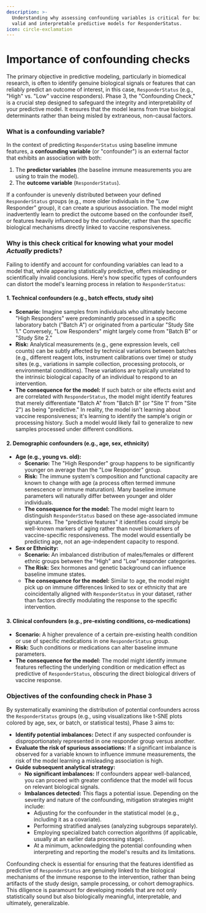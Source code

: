 ```yaml
---
description: >-
  Understanding why assessing confounding variables is critical for building
  valid and interpretable predictive models for ResponderStatus.
icon: circle-exclamation
---
```


# Importance of confounding checks

The primary objective in predictive modeling, particularly in biomedical research, is often to identify genuine biological signals or features that can reliably predict an outcome of interest, in this case, `ResponderStatus` (e.g., "High" vs. "Low" vaccine responders). Phase 3, the "Confounding Check," is a crucial step designed to safeguard the integrity and interpretability of your predictive model. It ensures that the model learns from true biological determinants rather than being misled by extraneous, non-causal factors.

### What is a confounding variable?

In the context of predicting `ResponderStatus` using baseline immune features, a **confounding variable** (or "confounder") is an external factor that exhibits an association with both:

1. The **predictor variables** (the baseline immune measurements you are using to train the model).
2. The **outcome variable** (`ResponderStatus`).

If a confounder is unevenly distributed between your defined `ResponderStatus` groups (e.g., more older individuals in the "Low Responder" group), it can create a spurious association. The model might inadvertently learn to predict the outcome based on the confounder itself, or features heavily influenced by the confounder, rather than the specific biological mechanisms directly linked to vaccine responsiveness.

### Why is this check critical for knowing what your model _Actually_ predicts?

Failing to identify and account for confounding variables can lead to a model that, while appearing statistically predictive, offers misleading or scientifically invalid conclusions. Here's how specific types of confounders can distort the model's learning process in relation to `ResponderStatus`:

#### 1. Technical confounders (e.g., batch effects, study site)

* **Scenario:** Imagine samples from individuals who ultimately become "High Responders" were predominantly processed in a specific laboratory batch ("Batch A") or originated from a particular "Study Site 1." Conversely, "Low Responders" might largely come from "Batch B" or "Study Site 2."
* **Risk:** Analytical measurements (e.g., gene expression levels, cell counts) can be subtly affected by technical variations between batches (e.g., different reagent lots, instrument calibrations over time) or study sites (e.g., variations in sample collection, processing protocols, or environmental conditions). These variations are typically unrelated to the intrinsic biological capacity of an individual to respond to an intervention.
* **The consequence for the model:** If such batch or site effects exist and are correlated with `ResponderStatus`, the model might identify features that merely differentiate "Batch A" from "Batch B" (or "Site 1" from "Site 2") as being "predictive." In reality, the model isn't learning about vaccine responsiveness; it's learning to identify the sample's origin or processing history. Such a model would likely fail to generalize to new samples processed under different conditions.

#### 2. Demographic confounders (e.g., age, sex, ethnicity)

* **Age (e.g., young vs. old):**
  * **Scenario:** The "High Responder" group happens to be significantly younger on average than the "Low Responder" group.
  * **Risk:** The immune system's composition and functional capacity are known to change with age (a process often termed immune senescence or immune maturation). Many baseline immune parameters will naturally differ between younger and older individuals.
  * **The consequence for the model:** The model might learn to distinguish `ResponderStatus` based on these age-associated immune signatures. The "predictive features" it identifies could simply be well-known markers of aging rather than novel biomarkers of vaccine-specific responsiveness. The model would essentially be predicting age, not an age-independent capacity to respond.
* **Sex or Ethnicity:**
  * **Scenario:** An imbalanced distribution of males/females or different ethnic groups between the "High" and "Low" responder categories.
  * **The Risk:** Sex hormones and genetic background can influence baseline immune states.
  * **The consequence for the model:** Similar to age, the model might pick up on immune differences linked to sex or ethnicity that are coincidentally aligned with `ResponderStatus` in your dataset, rather than factors directly modulating the response to the specific intervention.

#### 3. Clinical confounders (e.g., pre-existing conditions, co-medications)

* **Scenario:** A higher prevalence of a certain pre-existing health condition or use of specific medications in one `ResponderStatus` group.
* **Risk:** Such conditions or medications can alter baseline immune parameters.
* **The consequence for the model:** The model might identify immune features reflecting the underlying condition or medication effect as predictive of `ResponderStatus`, obscuring the direct biological drivers of vaccine response.

### Objectives of the confounding check in Phase 3

By systematically examining the distribution of potential confounders across the `ResponderStatus` groups (e.g., using visualizations like t-SNE plots colored by age, sex, or batch, or statistical tests), Phase 3 aims to:

* **Identify potential imbalances:** Detect if any suspected confounder is disproportionately represented in one responder group versus another.
* **Evaluate the risk of spurious associations:** If a significant imbalance is observed for a variable known to influence immune measurements, the risk of the model learning a misleading association is high.
* **Guide subsequent analytical strategy:**
  * **No significant imbalances:** If confounders appear well-balanced, you can proceed with greater confidence that the model will focus on relevant biological signals.
  * **Imbalances detected:** This flags a potential issue. Depending on the severity and nature of the confounding, mitigation strategies might include:
    * Adjusting for the confounder in the statistical model (e.g., including it as a covariate).
    * Performing stratified analyses (analyzing subgroups separately).
    * Employing specialized batch correction algorithms (if applicable, usually at an earlier data processing stage).
    * At a minimum, acknowledging the potential confounding when interpreting and reporting the model's results and its limitations.

Confounding check is essential for ensuring that the features identified as predictive of `ResponderStatus` are genuinely linked to the biological mechanisms of the immune response to the intervention, rather than being artifacts of the study design, sample processing, or cohort demographics. This diligence is paramount for developing models that are not only statistically sound but also biologically meaningful, interpretable, and ultimately, generalizable.
